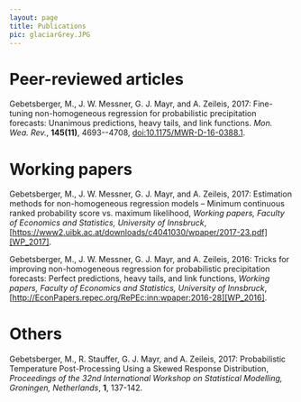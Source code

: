 ```yaml
---
layout: page
title: Publications
pic: glaciarGrey.JPG
---
```



# **Peer-reviewed articles**
Gebetsberger, M., J. W. Messner, G. J. Mayr, and A. Zeileis, 2017: Fine-tuning non-homogeneous regression for probabilistic precipitation forecasts: Unanimous predictions, heavy tails, and link functions. _Mon. Wea. Rev._, **145(11)**, 4693--4708, [doi:10.1175/MWR-D-16-0388.1][DOI_2017_1].


# **Working papers**
Gebetsberger, M., J. W. Messner, G. J. Mayr, and A. Zeileis, 2017: Estimation methods for non-homogeneous regression models – Minimum continuous ranked probability score vs. maximum likelihood, _Working papers, Faculty of Economics and Statistics, University of Innsbruck_, [https://www2.uibk.ac.at/downloads/c4041030/wpaper/2017-23.pdf][WP_2017].

Gebetsberger, M., J. W. Messner, G. J. Mayr, and A. Zeileis, 2016: Tricks for improving non-homogeneous regression for probabilistic precipitation forecasts: Perfect predictions, heavy tails, and link functions, _Working papers, Faculty of Economics and Statistics, University of Innsbruck_, [http://EconPapers.repec.org/RePEc:inn:wpaper:2016-28][WP_2016].


# **Others**
Gebetsberger, M., R. Stauffer, G. J. Mayr, and A. Zeileis, 2017: Probabilistic Temperature Post-Processing Using a Skewed Response Distribution, _Proceedings of the 32nd International Workshop on Statistical Modelling, Groningen, Netherlands_, **1**, 137-142. 




[WP_2017]: https://www2.uibk.ac.at/downloads/c4041030/wpaper/2017-23.pdf
[DOI_2017_1]: https://doi.org/10.1175/MWR-D-16-0388.1
[WP_2016]: http://EconPapers.repec.org/RePEc:inn:wpaper:2016-28
